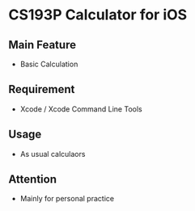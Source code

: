 # CS193P Calculator for iOS

## Main Feature
- Basic Calculation

## Requirement
- Xcode / Xcode Command Line Tools

## Usage
- As usual calculaors

## Attention
- Mainly for personal practice